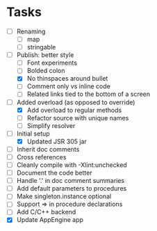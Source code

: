 # Tasks
  
- [ ] Renaming
  - [ ] map
  - [ ] stringable
- [ ] Publish: better style
  - [ ] Font experiments
  - [ ] Bolded colon
  - [x] No thinspaces around bullet
  - [ ] Comment only vs inline code
  - [ ] Related links tied to the bottom of a screen
- [ ] Added overload (as opposed to override)
  - [x] Add overload to regular methods
  - [ ] Refactor source with unique names
  - [ ] Simplify resolver
- [ ] Initial setup
  - [x] Updated JSR 305 jar
- [ ] Inherit doc comments
- [ ] Cross references
- [ ] Cleanly compile with -Xlint:unchecked
- [ ] Document the code better
- [ ] Handle '.' in doc comment summaries
- [ ] Add default parameters to procedures
- [ ] Make singleton.instance optional
- [ ] Support => in procedure declarations
- [ ] Add C/C++ backend
- [x] Update AppEngine app
